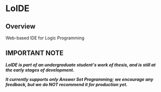 # LoIDE

## Overview
Web-based IDE for Logic Programming


## IMPORTANT NOTE

__*LoIDE is part of an undergraduate student's work of thesis, and is still at the early stages of development.*__

__*It currently supports only Answer Set Programming; we encourage any feedback, but we do NOT recommend it for production yet.*__

